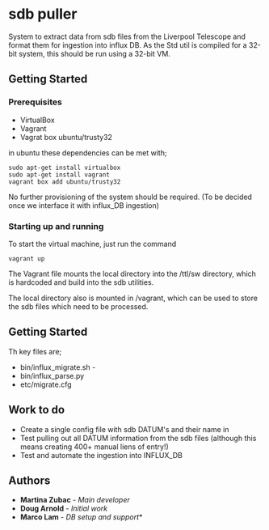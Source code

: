 # sdb puller

System to extract data from sdb files from the Liverpool Telescope and format them for ingestion into influx DB.
As the Std util is compiled for a 32-bit system, this should be run using a 32-bit VM.

## Getting Started



### Prerequisites

* VirtualBox
* Vagrant
* Vagrat box ubuntu/trusty32

in ubuntu these dependencies can be met with;

```
sudo apt-get install virtualbox
sudo apt-get install vagrant
vagrant box add ubuntu/trusty32
```

No further provisioning of the system should be required. (To be decided once we interface it with influx_DB ingestion)

### Starting up and running

To start the virtual machine, just run the command

```
vagrant up
```

The Vagrant file mounts the local directory into the /ttl/sw directory, which is hardcoded and build into the sdb utilities.

The local directory also is mounted in /vagrant, which can be used to store the sdb files which need to be processed.


## Getting Started

Th key files are;

* bin/influx_migrate.sh -
* bin/influx_parse.py
* etc/migrate.cfg

## Work to do

* Create a single config file with sdb DATUM's and their name in
* Test pulling out all DATUM information from the sdb files (although this means creating 400+ manual liens of entry!)
* Test and automate the ingestion into INFLUX_DB


## Authors

* **Martina Zubac** - *Main developer*
* **Doug Arnold** - *Initial work*
* **Marco Lam** - *DB setup and support**

